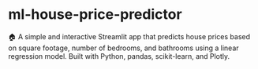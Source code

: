 # ml-house-price-predictor
🏠 A simple and interactive Streamlit app that predicts house prices based on square footage, number of bedrooms, and bathrooms using a linear regression model. Built with Python, pandas, scikit-learn, and Plotly.
